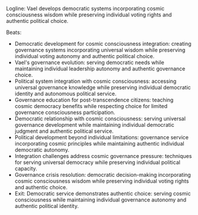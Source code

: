 ﻿---
series: 3
novella: 4
file: S3N4_CH11
type: chapter
pov: Vael
setting: Democratic evolution center - cosmic governance development
word_target_min: 1201
word_target_max: 2299
status: outline
---
Logline: Vael develops democratic systems incorporating cosmic consciousness wisdom while preserving individual voting rights and authentic political choice.

Beats:
- Democratic development for cosmic consciousness integration: creating governance systems incorporating universal wisdom while preserving individual voting autonomy and authentic political choice.
- Vael's governance evolution: serving democratic needs while maintaining individual leadership autonomy and authentic governance choice.
- Political system integration with cosmic consciousness: accessing universal governance knowledge while preserving individual democratic identity and autonomous political service.
- Governance education for post-transcendence citizens: teaching cosmic democracy benefits while respecting choice for limited governance consciousness participation.
- Democratic relationship with cosmic consciousness: serving universal governance development while maintaining individual democratic judgment and authentic political service.
- Political development beyond individual limitations: governance service incorporating cosmic principles while maintaining authentic individual democratic autonomy.
- Integration challenges address cosmic governance pressure: techniques for serving universal democracy while preserving individual political capacity.
- Governance crisis resolution: democratic decision-making incorporating cosmic consciousness wisdom while preserving individual voting rights and authentic choice.
- Exit: Democratic service demonstrates authentic choice: serving cosmic consciousness while maintaining individual governance autonomy and authentic political identity.